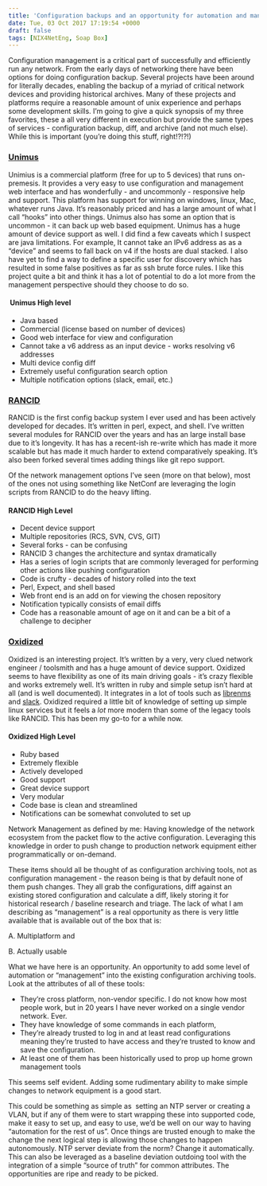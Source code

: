 ```yaml
---
title: 'Configuration backups and an opportunity for automation and management'
date: Tue, 03 Oct 2017 17:19:54 +0000
draft: false
tags: [NIX4NetEng, Soap Box]
---
```


Configuration management is a critical part of successfully and efficiently run any network. From the early days of networking there have been options for doing configuration backup. Several projects have been around for literally decades, enabling the backup of a myriad of critical network devices and providing historical archives. Many of these projects and platforms require a reasonable amount of unix experience and perhaps some development skills. I’m going to give a quick synopsis of my three favorites, these a all very different in execution but provide the same types of services - configuration backup, diff, and archive (and not much else). While this is important (you’re doing this stuff, right!?!?!)

### [Unimus](https://www.unimus.net)

Unimius is a commercial platform (free for up to 5 devices) that runs on-premesis. It provides a very easy to use configuration and management web interface and has wonderfully - and uncommonly - responsive help and support. This platform has support for winning on windows, linux, Mac, whatever runs Java. It’s reasonably priced and has a large amount of what I call “hooks” into other things. Unimus also has some an option that is uncommon - it can back up web based equipment. Unimus has a huge amount of device support as well. I did find a few caveats which I suspect are java limitations. For example, It cannot take an IPv6 address as as a “device” and seems to fall back on v4 if the hosts are dual stacked. I also have yet to find a way to define a specific user for discovery which has resulted in some false positives as far as ssh brute force rules. I like this project quite a bit and think it has a lot of potential to do a lot more from the management perspective should they choose to do so.

####  Unimus High level

*   Java based
*   Commercial (license based on number of devices)
*   Good web interface for view and configuration
*   Cannot take a v6 address as an input device - works resolving v6 addresses
*   Multi device config diff
*   Extremely useful configuration search option
*   Multiple notification options (slack, email, etc.)

### [RANCID](http://www.shrubbery.net/rancid/)

RANCID is the first config backup system I ever used and has been actively developed for decades. It’s written in perl, expect, and shell. I’ve written several modules for RANCID over the years and has an large install base due to it’s longevity. It has has a recent-ish re-write which has made it more scalable but has made it much harder to extend comparatively speaking. It’s also been forked several times adding things like git repo support.

Of the network management options I’ve seen (more on that below), most of the ones not using something like NetConf are leveraging the login scripts from RANCID to do the heavy lifting.

#### RANCID High Level

*   Decent device support
*   Multiple repositories (RCS, SVN, CVS, GIT)
*   Several forks - can be confusing
*   RANCID 3 changes the architecture and syntax dramatically
*   Has a series of login scripts that are commonly leveraged for performing other actions like pushing configuration
*   Code is crufty - decades of history rolled into the text
*   Perl, Expect, and shell based
*   Web front end is an add on for viewing the chosen repository
*   Notification typically consists of email diffs
*   Code has a reasonable amount of age on it and can be a bit of a challenge to decipher

### [Oxidized](https://github.com/ytti/oxidized)

Oxidized is an interesting project. It’s written by a very, very clued network engineer / toolsmith and has a huge amount of device support. Oxidized seems to have flexibility as one of its main driving goals - it’s crazy flexible and works extremely well. It’s written in ruby and simple setup isn’t hard at all (and is well documented). It integrates in a lot of tools such as [librenms](https://www.librenms.org/) and [slack](https://slack.com/). Oxidized required a little bit of knowledge of setting up simple linux services but it feels a _lot_ more modern than some of the legacy tools like RANCID. This has been my go-to for a while now.

#### Oxidized High Level

*   Ruby based
*   Extremely flexible
*   Actively developed
*   Good support
*   Great device support
*   Very modular
*   Code base is clean and streamlined
*   Notifications can be somewhat convoluted to set up

Network Management as defined by me: Having knowledge of the network ecosystem from the packet flow to the active configuration. Leveraging this knowledge in order to push change to production network equipment either programmatically or on-demand.

These items should all be thought of as configuration archiving tools, not as configuration management - the reason being is that by default none of them push changes. They all grab the configurations, diff against an existing stored configuration and calculate a diff, likely storing it for historical research / baseline research and triage. The lack of what I am describing as “management” is a real opportunity as there is very little available that is available out of the box that is:

A. Multiplatform and

B. Actually usable

What we have here is an opportunity. An opportunity to add some level of automation or “management” into the existing configuration archiving tools. Look at the attributes of all of these tools:

*   They’re cross platform, non-vendor specific. I do not know how most people work, but in 20 years I have never worked on a single vendor network. Ever.
*   They have knowledge of some commands in each platform,
*   They’re already trusted to log in and at least read configurations meaning they’re trusted to have access and they’re trusted to know and save the configuration.
*   At least one of them has been historically used to prop up home grown management tools

This seems self evident. Adding some rudimentary ability to make simple changes to network equipment is a good start.

This could be something as simple as  setting an NTP server or creating a VLAN, but if any of them were to start wrapping these into supported code, make it easy to set up, and easy to use, we’d be well on our way to having “automation for the rest of us”. Once things are trusted enough to make the change the next logical step is allowing those changes to happen autonomously. NTP server deviate from the norm? Change it automatically. This can also be leveraged as a baseline deviation outdoing tool with the integration of a simple “source of truth” for common attributes. The opportunities are ripe and ready to be picked.